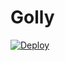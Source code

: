 # Golly

[![Deploy](https://www.herokucdn.com/deploy/button.svg)](https://heroku.com/deploy?template=https://github.com/fernandonogueira/golly)